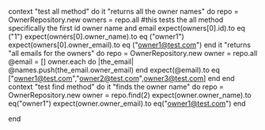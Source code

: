 
context "test all method" do
    it "returns all the owner names" do
        repo = OwnerRepository.new
        owners = repo.all #this tests the all method specifically the first id owner name and email
        expect(owners[0].id).to eq ("1")
        expect(owners[0].owner_name).to eq ("owner1")
        expect(owners[0].owner_email).to eq ("owner1@test.com")
    end
    it "returns "all emails for the owners" do
        repo = OwnerRepository.new
        owner = repo.all
        @email = []
        owner.each do |the_email|
            @names.push(the_email.owner_email)
        end
        expect(@email).to eq ["owner1@test.com","owner2@test.com",owner3@test.com]
    end
end
context "test find method" do
    it "finds the owner name" do
        repo = OwnerRepository.new
        owner = repo.find(2)
        expect(owner.owner_name).to eq("owner1")
        expect(owner.owner_email).to eq("owner1@test.com")
    end

end 